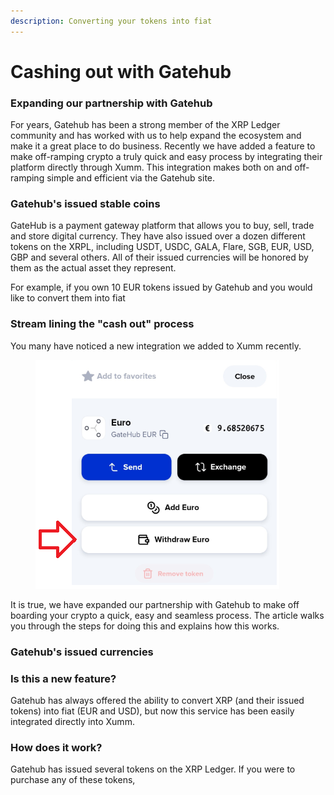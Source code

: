 ```yaml
---
description: Converting your tokens into fiat
---
```


# Cashing out with Gatehub

### Expanding our partnership with Gatehub

For years, Gatehub has been a strong member of the XRP Ledger community and has worked with us to help expand the ecosystem and make it a great place to do business. Recently we have added a feature to make off-ramping crypto a truly quick and easy process by integrating their platform directly through Xumm. This integration makes both on and off-ramping simple and efficient via the Gatehub site.

### Gatehub's issued stable coins

GateHub is a payment gateway platform that allows you to buy, sell, trade and store digital currency. They have also issued over a dozen different tokens on the XRPL, including USDT, USDC, GALA, Flare, SGB, EUR, USD, GBP and several others. All of their issued currencies will be honored by them as the actual asset they represent.&#x20;

For example, if you own 10 EUR tokens issued by Gatehub and you would like to convert them into fiat&#x20;





### Stream lining the "cash out" process

You many have noticed a new integration we added to Xumm recently.

<figure><img src="../.gitbook/assets/image (19).png" alt=""><figcaption></figcaption></figure>

It is true, we have expanded our partnership with Gatehub to make off boarding your crypto a quick, easy and seamless process. The article walks you through the steps for doing this and explains how this works.

### Gatehub's issued currencies



### Is this a new feature?

Gatehub has always offered the ability to convert XRP (and their issued tokens) into fiat (EUR and USD), but now this service has been easily integrated directly into Xumm.&#x20;



### How does it work?

Gatehub has issued several tokens on the XRP Ledger. If you were to purchase any of these tokens,&#x20;

